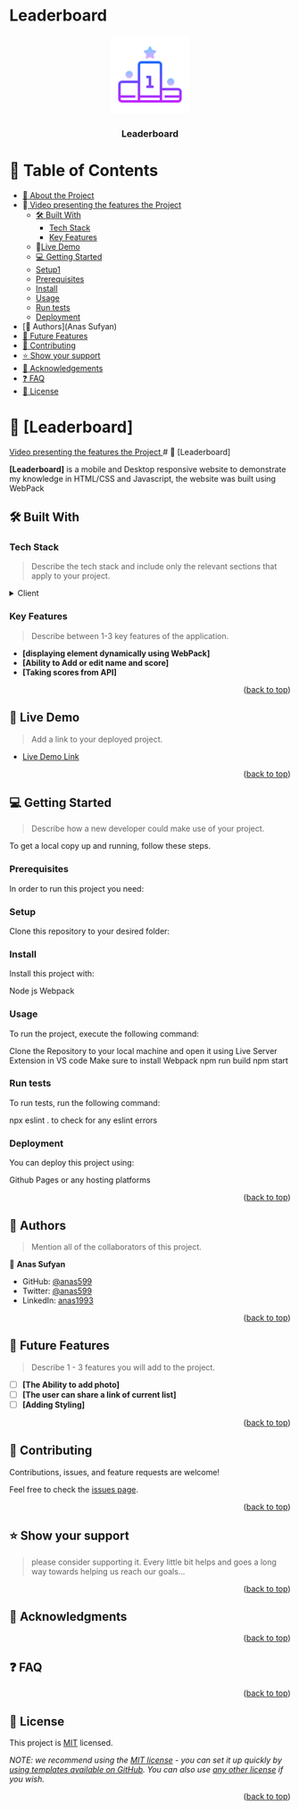 # Leaderboard

<a name="readme-top"></a>


<div align="center">

  <img src="./src/Assets/LeadeBoardIcon.svg" alt="logo" width="140"  height="auto" />
  <br/>
  <h3><b>Leaderboard</b></h3>

</div>

<!-- TABLE OF CONTENTS -->

# 📗 Table of Contents

- [📖 About the Project](#about-project)
- 🎥<a href="https://www.loom.com/">
Video presenting the features the Project</a>
  - [🛠 Built With](#built-with)
    - [Tech Stack](#tech-stack)
    - [Key Features](#key-features)
  - 🚀<a href="https://anas599.github.io/Leaderboard/dist/">Live Demo</a>
  - [💻 Getting Started](#getting-started)
  - [Setup1](#setup)
  - [Prerequisites](#prerequisites)
  - [Install](#install)
  - [Usage](#usage)
  - [Run tests](#run-tests)
  - [Deployment](#triangular_flag_on_post-deployment)
- [👥 Authors](Anas Sufyan)
- [🔭 Future Features](#future-features)
- [🤝 Contributing](#contributing)
- [⭐️ Show your support](#support)
- [🙏 Acknowledgements](#acknowledgements)
- [❓ FAQ](#faq)
- [📝 License](#license)

<!-- PROJECT DESCRIPTION -->

# 📖 [Leaderboard] <a name="Video-Presenting"></a>
<a href="https://www.loom.com">
Video presenting the features the Project
</a>
# 📖 [Leaderboard] <a name="about-project"></a>


**[Leaderboard]** is a mobile and Desktop responsive website to demonstrate my knowledge in HTML/CSS and Javascript,
the website was built using WebPack 

## 🛠 Built With <a name="HTML/CSS and Javascript using Webpack"></a>

### Tech Stack <a name="tech-stack"></a>

> Describe the tech stack and include only the relevant sections that apply to your project.

<details>
  <summary>Client</summary>
  <ul>
    <li><a href="https://reactjs.org/">React.js</a></li>
  </ul>
</details>


<!-- Features -->

### Key Features <a name="key-features"></a>

> Describe between 1-3 key features of the application.

- **[displaying element dynamically using WebPack]**
- **[Ability to Add or edit name and score]**
- **[Taking scores from API]**

<p align="right">(<a href="#readme-top">back to top</a>)</p>

<!-- LIVE DEMO -->

## 🚀 Live Demo <a name="live-demo"></a>

> Add a link to your deployed project.

- [Live Demo Link](https://github.com/anas599/Leaderboard)

<p align="right">(<a href="#readme-top">back to top</a>)</p>

<!-- GETTING STARTED -->

## 💻 Getting Started <a name="getting-started"></a>

> Describe how a new developer could make use of your project.

To get a local copy up and running, follow these steps.

### Prerequisites

In order to run this project you need:


### Setup

Clone this repository to your desired folder:



### Install

Install this project with:

Node js
Webpack
### Usage

To run the project, execute the following command:

Clone the Repository to your local machine and open it using Live Server Extension in VS code
Make sure to install Webpack 
npm run build
npm start

### Run tests

To run tests, run the following command:

npx eslint .
to check for any eslint errors

### Deployment

You can deploy this project using:

Github Pages or any hosting platforms

<p align="right">(<a href="#readme-top">back to top</a>)</p>

<!-- AUTHORS -->

## 👥 Authors <a name="authors"></a>

> Mention all of the collaborators of this project.

👤 **Anas Sufyan**

- GitHub: [@anas599](https://github.com/anas599)
- Twitter: [@anas599](https://twitter.com/anas599)
- LinkedIn: [anas1993](https://linkedin.com/in/anas1993)


<p align="right">(<a href="#readme-top">back to top</a>)</p>

<!-- FUTURE FEATURES -->

## 🔭 Future Features <a name="future-features"></a>

> Describe 1 - 3 features you will add to the project.

- [ ] **[The Ability to add photo]**
- [ ] **[The user can share a link of current list]**
- [ ] **[Adding Styling]**

<p align="right">(<a href="#readme-top">back to top</a>)</p>

<!-- CONTRIBUTING -->

## 🤝 Contributing <a name="contributing"></a>

Contributions, issues, and feature requests are welcome!

Feel free to check the [issues page](../../issues/).

<p align="right">(<a href="#readme-top">back to top</a>)</p>

<!-- SUPPORT -->

## ⭐️ Show your support <a name="If you like the design feel free to contact me for any help or inquiries "></a>

> please consider supporting it. Every little bit helps and goes a long way towards helping us reach our goals...

<p align="right">(<a href="#readme-top">back to top</a>)</p>

<!-- ACKNOWLEDGEMENTS -->

## 🙏 Acknowledgments <a name="acknowledgements"></a>


<p align="right">(<a href="#readme-top">back to top</a>)</p>

<!-- FAQ (optional) -->

## ❓ FAQ <a name="faq"></a>

> 

<p align="right">(<a href="#readme-top">back to top</a>)</p>

<!-- LICENSE -->

## 📝 License <a name="license"></a>

This project is [MIT](./MIT.md) licensed.

_NOTE: we recommend using the [MIT license](https://choosealicense.com/licenses/mit/) - you can set it up quickly by [using templates available on GitHub](https://docs.github.com/en/communities/setting-up-your-project-for-healthy-contributions/adding-a-license-to-a-repository). You can also use [any other license](https://choosealicense.com/licenses/) if you wish._

<p align="right">(<a href="#readme-top">back to top</a>)</p>